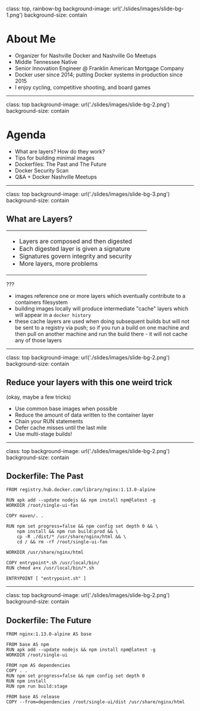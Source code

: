 class: top, rainbow-bg
background-image: url('./slides/images/slide-bg-1.png')
background-size: contain

# About Me

* Organizer for Nashville Docker and Nashville Go Meetups
* Middle Tennessee Native
* Senior Innovation Engineer @ Franklin American Mortgage Company
* Docker user since 2014; putting Docker systems in production since 2015
* I enjoy cycling, competitive shooting, and board games

---
class: top
background-image: url('./slides/images/slide-bg-2.png')
background-size: contain

# Agenda

* What are layers? How do they work?
* Tips for building minimal images
* Dockerfiles: The Past and The Future
* Docker Security Scan
* Q&A + Docker Nashville Meetups

---
class: top
background-image: url('./slides/images/slide-bg-3.png')
background-size: contain

## What are Layers?

<table>
<tbody>
<tr><td style="vertical-align: top;">
<ul>
<li>Layers are composed and then digested</li>
<li>Each digested layer is given a signature</li>
<li>Signatures govern integrity and security</li>
<li>More layers, more problems</li>
</ul>
</td>
<td>
<img style="margin-top: -100px;" src="./slides/images/docker-image-comp.png">
</td>
</tr>
</tbody>
</table>

???
* images reference one or more layers which eventually contribute to a containers filesystem
* building images locally will produce intermediate "cache" layers which will appear in a `docker history`
* these cache layers are used when doing subsequent builds but will not be sent to a registry via push; so if you run a build on one machine and then pull on another machine and run the build there - it will not cache any of those layers


---
class: top
background-image: url('./slides/images/slide-bg-2.png')
background-size: contain

## Reduce your layers with this one weird trick
(okay, maybe a few tricks)

* Use common base images when possible
* Reduce the amount of data written to the container layer
* Chain your RUN statements
* Defer cache misses until the last mile
* Use multi-stage builds!

---
class: top
background-image: url('./slides/images/slide-bg-2.png')
background-size: contain

## Dockerfile: The Past

```
FROM registry.hub.docker.com/library/nginx:1.13.0-alpine

RUN apk add --update nodejs && npm install npm@latest -g
WORKDIR /root/single-ui-fan

COPY maven/. .

RUN npm set progress=false && npm config set depth 0 && \
    npm install && npm run build:prod && \
    cp -R ./dist/* /usr/share/nginx/html && \
    cd / && rm -rf /root/single-ui-fan

WORKDIR /usr/share/nginx/html

COPY entrypoint*.sh /usr/local/bin/
RUN chmod a+x /usr/local/bin/*.sh

ENTRYPOINT [ "entrypoint.sh" ]
```

---
class: top
background-image: url('./slides/images/slide-bg-2.png')
background-size: contain

## Dockerfile: The Future

```
FROM nginx:1.13.0-alpine AS base

FROM base AS npm
RUN apk add --update nodejs && npm install npm@latest -g
WORKDIR /root/single-ui

FROM npm AS dependencies
COPY . .
RUN npm set progress=false && npm config set depth 0
RUN npm install
RUN npm run build:stage

FROM base AS release
COPY --from=dependencies /root/single-ui/dist /usr/share/nginx/html
```